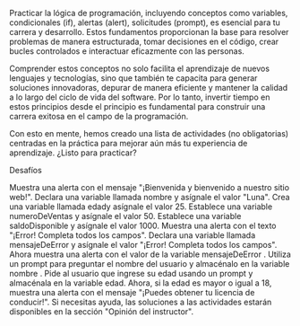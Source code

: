 Practicar la lógica de programación, incluyendo conceptos como variables, condicionales (if), alertas (alert), solicitudes (prompt), es esencial para tu carrera y desarrollo. Estos fundamentos proporcionan la base para resolver problemas de manera estructurada, tomar decisiones en el código, crear bucles controlados e interactuar eficazmente con las personas.

Comprender estos conceptos no solo facilita el aprendizaje de nuevos lenguajes y tecnologías, sino que también te capacita para generar soluciones innovadoras, depurar de manera eficiente y mantener la calidad a lo largo del ciclo de vida del software. Por lo tanto, invertir tiempo en estos principios desde el principio es fundamental para construir una carrera exitosa en el campo de la programación.

Con esto en mente, hemos creado una lista de actividades (no obligatorias) centradas en la práctica para mejorar aún más tu experiencia de aprendizaje. ¿Listo para practicar?

Desafíos

Muestra una alerta con el mensaje "¡Bienvenida y bienvenido a nuestro sitio web!".
Declara una variable llamada nombre y asígnale el valor "Luna".
Crea una variable llamada edady asígnale el valor 25.
Establece una variable numeroDeVentas y asígnale el valor 50.
Establece una variable saldoDisponible y asígnale el valor 1000.
Muestra una alerta con el texto "¡Error! Completa todos los campos".
Declara una variable llamada mensajeDeError y asígnale el valor "¡Error! Completa todos los campos". Ahora muestra una alerta con el valor de la variable mensajeDeError .
Utiliza un prompt para preguntar el nombre del usuario y almacénalo en la variable nombre .
Pide al usuario que ingrese su edad usando un prompt y almacénala en la variable edad.
Ahora, si la edad es mayor o igual a 18, muestra una alerta con el mensaje "¡Puedes obtener tu licencia de conducir!".
Si necesitas ayuda, las soluciones a las actividades estarán disponibles en la sección "Opinión del instructor".
